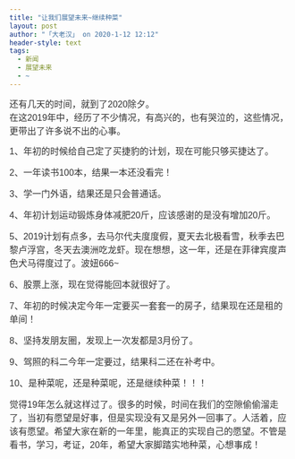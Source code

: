 ```yaml
---
title: "让我们展望未来~继续种菜"
layout: post
author: "「大老汉」 on 2020-1-12 12:12"
header-style: text
tags:
  - 新闻
  - 展望未来
  - ~
---
```


<head></head>
<body>
 <font color="#333333"><font face="微软雅黑"><font style="font-size:16px"><font face="arial">还有几天的时间，就到了2020除夕。</font></font></font></font>
 <br> 
 <font color="#333333"><font face="微软雅黑"><font style="font-size:16px"><font face="arial">在这2019年中，经历了不少情况，有高兴的，也有哭泣的，这些情况，更带出了许多说不出的心事。</font></font></font></font>
 <br> 
 <p style="line-height:24px;text-indent:nullem;text-align:left"><font face="微软雅黑"><font style="font-size:16px"><font color="#333333"><font face="arial">1、年初的时候给自己定了买捷豹的计划，现在可能只够买捷达了。</font></font></font></font></p>
 <p style="line-height:24px;text-indent:nullem;text-align:left"><font face="微软雅黑"><font style="font-size:16px"><font color="#333333"><font face="arial">2、一年读书100本，结果一本还没看完！</font></font></font></font></p>
 <p style="line-height:24px;text-indent:nullem;text-align:left"><font face="微软雅黑"><font style="font-size:16px"><font color="#333333"><font face="arial">3、学一门外语，结果还是只会普通话。</font></font></font></font></p>
 <p style="line-height:24px;text-indent:nullem;text-align:left"><font face="微软雅黑"><font style="font-size:16px"><font color="#333333"><font face="arial">4、年初计划运动锻炼身体减肥20斤，应该感谢的是没有增加20斤。</font></font></font></font></p>
 <p style="line-height:24px;text-indent:nullem;text-align:left"><font face="微软雅黑"><font style="font-size:16px"><font color="#333333"><font face="arial">5、2019计划有点多，去马尔代夫度度假，夏天去北极看雪，秋季去巴黎卢浮宫，冬天去澳洲吃龙虾。现在想想，这一年，还是在菲律宾度声色犬马得度过了。波妞666~</font></font></font></font></p>
 <p style="line-height:24px;text-indent:nullem;text-align:left"><font face="微软雅黑"><font style="font-size:16px"><font color="#333333"><font face="arial">6、股票上涨，现在觉得能回本就很好了。</font></font></font></font></p>
 <p style="line-height:24px;text-indent:nullem;text-align:left"><font face="微软雅黑"><font style="font-size:16px"><font color="#333333"><font face="arial">7、年初的时候决定今年一定要买一套套一的房子，结果现在还是租的单间！</font></font></font></font></p>
 <p style="line-height:24px;text-indent:nullem;text-align:left"><font face="微软雅黑"><font style="font-size:16px"><font color="#333333"><font face="arial">8、坚持发朋友圈，发现上一次发都是3月份了。</font></font></font></font></p>
 <p style="line-height:24px;text-indent:nullem;text-align:left"><font face="微软雅黑"><font style="font-size:16px"><font color="#333333"><font face="arial">9、驾照的科二今年一定要过，结果科二还在补考中。</font></font></font></font></p>
 <p style="line-height:24px;text-indent:nullem;text-align:left"><font face="微软雅黑"><font style="font-size:16px"><font color="#333333"><font face="arial">10、是种菜呢，还是种菜呢，还是继续种菜！！！</font></font></font></font></p>
 <p style="line-height:24px;text-indent:nullem;text-align:left"></p>
 <p style="line-height:24px;text-indent:nullem;text-align:left"><font face="微软雅黑"><font style="font-size:16px"><font color="#333333"><font face="arial">觉得19年怎么就这样过了。很多的时候，时间在我们的空隙偷偷溜走了，当初有愿望是好事，但是实现没有又是另外一回事了。人活着，应该有愿望。希望大家在新的一年里，能真正的实现自己的愿望。不管是看书，学习，考证，20年，希望大家脚踏实地种菜，心想事成！</font></font></font></font></p>
 <p style="line-height:24px;text-indent:nullem;text-align:left"><font face="微软雅黑"><font style="font-size:16px"><font color="#333333"><font face="arial"><br> </font></font></font></font></p>
 <br>
</body>


